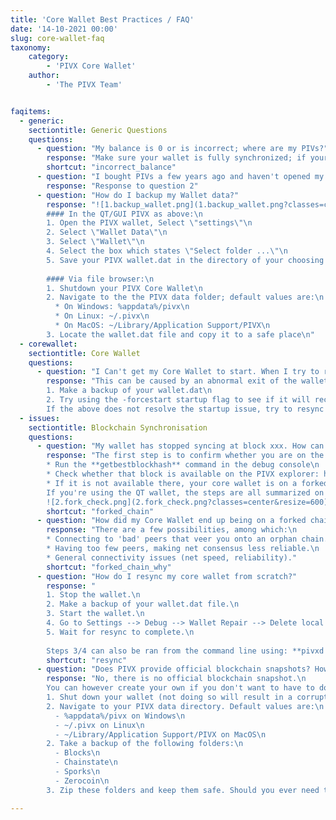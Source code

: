 ```yaml
---
title: 'Core Wallet Best Practices / FAQ'
date: '14-10-2021 00:00'
slug: core-wallet-faq
taxonomy:
    category:
        - 'PIVX Core Wallet'
    author:
        - 'The PIVX Team'


faqitems:
  - generic:
    sectiontitle: Generic Questions
    questions:
      - question: "My balance is 0 or is incorrect; where are my PIVs?"
        response: "Make sure your wallet is fully synchronized; if your wallet is partially synchronized it will only show a partial balance."
        shortcut: "incorrect_balance"
      - question: "I bought PIVs a few years ago and haven't opened my wallet for ages. I had zPIVs and they don't appear in my wallet anymore. How do I recover them?"
        response: "Response to question 2"
      - question: "How do I backup my Wallet data?"
        response: "![1.backup_wallet.png](1.backup_wallet.png?classes=center&resize=600)\n
        #### In the QT/GUI PIVX as above:\n
        1. Open the PIVX wallet, Select \"settings\"\n
        2. Select \"Wallet Data\"\n
        3. Select \"Wallet\"\n
        4. Select the box which states \"Select folder ...\"\n
        5. Save your PIVX wallet.dat in the directory of your choosing and name it whatever you like; when loading it into your PIVX wallet directory it must always be named wallet.dat.\n\n
        
        #### Via file browser:\n
        1. Shutdown your PIVX Core Wallet\n
        2. Navigate to the the PIVX data folder; default values are:\n
          * On Windows: %appdata%/pivx\n
          * On Linux: ~/.pivx\n
          * On MacOS: ~/Library/Application Support/PIVX\n
        3. Locate the wallet.dat file and copy it to a safe place\n"
  - corewallet:
    sectiontitle: Core Wallet
    questions:
      - question: "I Can't get my Core Wallet to start. When I try to run it nothing happens, an error is displayed, the window disappears, the loading window never completes, or another startup issue is encountered."
        response: "This can be caused by an abnormal exit of the wallet, resulting in corruption of your local blockchain cache.\n
        1. Make a backup of your wallet.dat\n
        2. Try using the -forcestart startup flag to see if it will recover from a failed start (If using Windows GUI, you will need to make a shortcut to the pivx-qt.exe file with the -forcestart flag; From the command line on all operating systems you can call the pivxd daemon with the switch -forcestart)\n
        If the above does not resolve the startup issue, try to resync the blockchain."
  - issues:
    sectiontitle: Blockchain Synchronisation
    questions:
      - question: "My wallet has stopped syncing at block xxx. How can I fix it?"
        response: "The first step is to confirm whether you are on the right chain. To do so, follow the following steps:\n
        * Run the **getbestblockhash** command in the debug console\n
        * Check whether that block is available on the PIVX explorer: https://explorer.pivx.link/\n
        * If it is not available there, your core wallet is on a forked chain, and needs to be resynced from scratch (see below for steps)\n
        If you're using the QT wallet, the steps are all summarized on the picture below:\n
        ![2.fork_check.png](2.fork_check.png?classes=center&resize=600)"
        shortcut: "forked_chain"
      - question: "How did my Core Wallet end up being on a forked chain?"
        response: "There are a few possibilities, among which:\n
        * Connecting to 'bad' peers that veer you onto an orphan chain.\n
        * Having too few peers, making net consensus less reliable.\n
        * General connectivity issues (net speed, reliability)."
        shortcut: "forked_chain_why"
      - question: "How do I resync my core wallet from scratch?"
        response: "
        1. Stop the wallet.\n
        2. Make a backup of your wallet.dat file.\n
        3. Start the wallet.\n
        4. Go to Settings --> Debug --> Wallet Repair --> Delete local blockchain.\n
        5. Wait for resync to complete.\n
        
        Steps 3/4 can also be ran from the command line using: **pivxd -daemon -resync**"
        shortcut: "resync"
      - question: "Does PIVX provide official blockchain snapshots? How do I create my own blockchain snapshot?"
        response: "No, there is no official blockchain snapshot.\n
        You can however create your own if you don't want to have to download the full blockchain in case you need to reinstall the core wallet. Here are the steps:\n
        1. Shut down your wallet (not doing so will result in a corrupted snapshot)\n
        2. Navigate to your PIVX data directory. Default values are:\n
          - %appdata%/pivx on Windows\n
          - ~/.pivx on Linux\n
          - ~/Library/Application Support/PIVX on MacOS\n
        2. Take a backup of the following folders:\n
          - Blocks\n
          - Chainstate\n
          - Sporks\n
          - Zerocoin\n
        3. Zip these folders and keep them safe. Should you ever need to restore your blockchain simply copying over these folders to the same data directory mentioned above will allow your PIVX wallet to resume from where this snapshot was taken in terms of block height synced."

---
```




